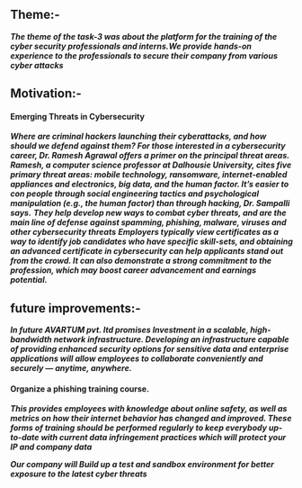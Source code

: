 ## Theme:- ##
***The theme of the task-3 was about the platform for the training of the cyber security professionals and interns.We provide hands-on experience to the professionals to secure 
their company from various cyber attacks***

## Motivation:- ##
#### Emerging Threats in Cybersecurity ####
***Where are criminal hackers launching their cyberattacks, and how should we defend against them? For those interested in a cybersecurity career, Dr. Ramesh Agrawal offers a primer on the principal threat areas.***
***Ramesh, a computer science professor at Dalhousie University, cites five primary threat areas: mobile technology, ransomware, internet-enabled appliances and electronics, big data, and the human factor. It’s easier to con people through social engineering tactics and psychological manipulation (e.g., the human factor) than through hacking, Dr. Sampalli says.***
***They help develop new ways to combat cyber threats, and are the main line of defense against spamming, phishing, malware, viruses and other cybersecurity threats***
***Employers typically view certificates as a way to identify job candidates who have specific skill-sets, and obtaining an advanced certificate in cybersecurity can help applicants stand out from the crowd. It can also demonstrate a strong commitment to the profession, which may boost career advancement and earnings potential.***

## future improvements:- ##
***In future AVARTUM pvt. ltd promises Investment in a scalable, high-bandwidth network infrastructure. Developing an infrastructure capable of providing enhanced security options for sensitive data and enterprise applications will allow employees to collaborate conveniently and securely — anytime, anywhere.***


#### Organize a phishing training course. ####
***This provides employees with knowledge about online safety, as well as metrics on how their internet behavior has changed and improved. These forms of training should be performed regularly to keep everybody up-to-date with current data infringement practices which will protect your IP and company data***

***Our company will Build up a test and sandbox environment for better exposure to the latest cyber threats***
